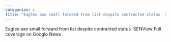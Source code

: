 ```yaml
---
categories: c
title: "Eagles axe small forward from list despite contracted status  SEN"
---
```

Eagles axe small forward from list despite contracted status&nbsp;&nbsp;SENView Full coverage on Google News